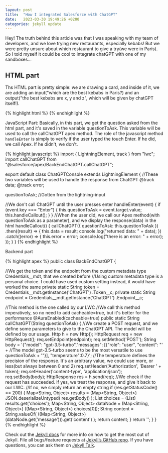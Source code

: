 ```yaml
---
layout: post
title:  "How I integrated Salesforce with ChatGPT"
date:   2023-03-30 19:49:26 +0200
categories: jekyll update
---
```

Hey! The truth behind this article was that I was speaking with my team of developers, and we love trying new restaurants,
especially kebabs! But we were pretty unsure about which restaurant to give a try(we were in Paris). 
So I told myself it could be cool to integrate chatGPT with one of my sandboxes...

<h2>HTML part</h2>
Ths HTML part is pretty simple: we are drawing a card, and inside of it, we are adding an input("which are the best kebabs in Paris?) and an output("the best kebabs are x, y and z", which will be given by chatGPT itself!).

{% highlight html %}
<template>
  <article class="slds-card">
    <div class="slds-card__header slds-grid"></div>
    <div class="slds-card__body slds-card__body_inner">
      <h2 class="slds-text-heading_medium slds-m-bottom_medium">
        Ask anything to ChatGPT.
      </h2>
      <div class="slds-form-element">
        <div class="slds-form-element__control slds-border_bottom">
          <div class="slds-form-element__static">
            <p>{data}</p>
          </div>
          <div class="slds-p-around_medium lgc-bg">
            <lightning-input
              value={questionToAsk}
              onenter={handleCallout}
              onkeypress={handleEnter}
              type="text"
              label="Enter some text"
            ></lightning-input>
          </div>
        </div>
      </div>
    </div>
  </article>
</template>
{% endhighlight %}

JavaScript Part:
Basically, in this part, we get the question asked from the html part, and it's saved in the variable questionToAsk.
This variable will be used to call the callChatGPT apex method.
The role of the javascript method `handleEnter` is simply to verify if the user typed the touch Enter. If he did, we call Apex. If he didn't, we don't.

{% highlight javascript %}
import { LightningElement, track } from "lwc";
import callChatGPT from "@salesforce/apex/BackEndChatGPT.callChatGPT";

export default class ChatGPTConsole extends LightningElement {
  //These two variables will be used to handle the response from ChatGPT
  @track data;
  @track error;

  questionToAsk; //Gotten from the lightning-input

  //We don't call ChatGPT until the user presses enter
  handleEnter(event) {
    if (event.key === "Enter") {
      this.questionToAsk = event.target.value;
      this.handleCallout();
    }
  }
  //When the user did, we call our Apex method(with questionToAsk as a parameter), and we display the response(data) in the html
  handleCallout() {
    callChatGPT({ questionToAsk: this.questionToAsk })
      .then((result) => {
        this.data = result;
        console.log("returned data: " + data);
      })
      .catch((error) => {
        this.error = error;
        console.log("there is an error: " + error);
      });
  }
}
{% endhighlight %}

Backend part

{% highlight apex %}
public class BackEndChatGPT {
  
  //We get the token and the endpoint from the custom metadata type Credentials__mdt, that we created before
  //Using custom metadata type is a personal choice. I could have used custom setting instead, it would have worked the same
  private static String token = Credentials__mdt.getInstance('ChatGPT')
    .Token__c;
  private static String endpoint = Credentials__mdt.getInstance('ChatGPT')
    .Endpoint__c;

  //This method is the one called by our LWC
  //We call this method imperatively, so no need to add cacheable=true, but it's better for the performance
  @AuraEnabled(cacheable=true)
  public static String callChatGPT(String questionToAsk) {
    //We create a POST request, and we define some parameters to give to the ChatGPT API. The model will be defined by our usage.
    Http h = new Http();
    HttpRequest req = new HttpRequest();
    req.setEndpoint(endpoint);
    req.setMethod('POST');
    String body =
      '{"model": "gpt-3.5-turbo","messages": [{"role": "user", "content": "' + //The model gpt-3.5-turbo seems to be the most versatile to use
      questionToAsk +
      '"}], "temperature":0.7}'; //The temperature defines the precision of the response. It's an arbitrary value, we could use more, or less(but always between 0 and 2)
    req.setHeader('Authorization', 'Bearer ' + token);
    req.setHeader('content-type', 'application/json');
    req.setBody(body);
    HttpResponse res = h.send(req);
    //We check if the request has succeeded. If yes, we treat the response, and give it back to our LWC.
    //If no, we simply return an empty string
    if (res.getStatusCode() == 200) {
      Map<String, Object> results = (Map<String, Object>) JSON.deserializeUntyped(
        res.getBody()
      );
      List<Object> choices = (List<Object>) results.get('choices');
      Map<String, Object> dataNode = (Map<String, Object>) ((Map<String, Object>) choices[0]);
      String content = String.valueOf(
        ((Map<String, Object>) (dataNode.get('message'))).get('content')
      );
      return content;
    }
    return '';
  }
}
{% endhighlight %}

Check out the [Jekyll docs][jekyll-docs] for more info on how to get the most out of Jekyll. File all bugs/feature requests at [Jekyll’s GitHub repo][jekyll-gh]. If you have questions, you can ask them on [Jekyll Talk][jekyll-talk].

[jekyll-docs]: https://jekyllrb.com/docs/home
[jekyll-gh]:   https://github.com/jekyll/jekyll
[jekyll-talk]: https://talk.jekyllrb.com/
